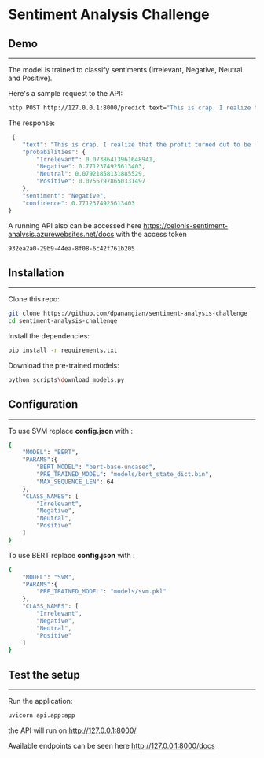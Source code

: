   

# Sentiment Analysis Challenge

## Demo
_____

The model is trained to classify sentiments (Irrelevant, Negative, Neutral and Positive).

 Here's a sample request to the API:

```bash
http POST http://127.0.0.1:8000/predict text="This is crap. I realize that the profit turned out to be lower than expected because of the huge budget"
```

The response:

```js
 {
    "text": "This is crap. I realize that the profit turned out to be lower than expected because of the huge budget",
    "probabilities": {
        "Irrelevant": 0.07386413961648941,
        "Negative": 0.7712374925613403,
        "Neutral": 0.07921858131885529,
        "Positive": 0.07567978650331497
    },
    "sentiment": "Negative",
    "confidence": 0.7712374925613403
}
```

A running API also can be accessed here https://celonis-sentiment-analysis.azurewebsites.net/docs with the access token

```sh
932ea2a0-29b9-44ea-8f08-6c42f761b205
```


## Installation
_____

Clone this repo:

```sh
git clone https://github.com/dpanangian/sentiment-analysis-challenge
cd sentiment-analysis-challenge
```

Install the dependencies:

```sh
pip install -r requirements.txt
```

Download the pre-trained models:

```sh
python scripts\download_models.py
```
## Configuration
_____

To use SVM replace **config.json** with :
```sh
{
    "MODEL": "BERT",
    "PARAMS":{
        "BERT_MODEL": "bert-base-uncased",
        "PRE_TRAINED_MODEL": "models/bert_state_dict.bin",
        "MAX_SEQUENCE_LEN": 64
    },
    "CLASS_NAMES": [
        "Irrelevant", 
        "Negative", 
        "Neutral", 
        "Positive"
    ]
}
```
To use BERT replace **config.json** with :
```sh
{
    "MODEL": "SVM",
    "PARAMS":{
        "PRE_TRAINED_MODEL": "models/svm.pkl"
    },
    "CLASS_NAMES": [
        "Irrelevant", 
        "Negative", 
        "Neutral", 
        "Positive"
    ]
}
```
## Test the setup
_____

Run the application:

```sh
uvicorn api.app:app 
```
the API will run on http://127.0.0.1:8000/

Available endpoints can be seen here http://127.0.0.1:8000/docs







